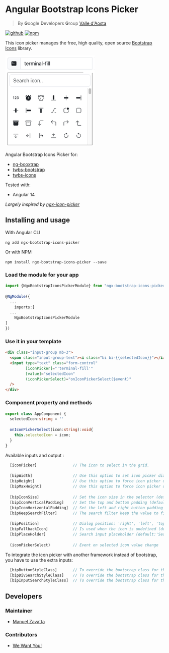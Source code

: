 # Angular Bootstrap Icons Picker

> By **G**oogle **D**evelopers **G**roup [Valle d'Aosta](https://gdg.community.dev/gdg-valle-daosta/)

[![github](https://img.shields.io/badge/Source%20Code-GitHub-blue)](https://github.com/gdgvda/ngx-bootstrap-icons-picker)
[![npm](https://img.shields.io/badge/Package-NPM-red)](https://www.npmjs.com/package/ngx-bootstrap-icons-picker)

This icon picker manages the free, high quality, open source [Bootstrap Icons](https://icons.getbootstrap.com/) library.

![screenshot.jpg](https://raw.githubusercontent.com/gdgvda/ngx-bootstrap-icons-picker/main/screenshot.jpg)

Angular Bootstrap Icons Picker for:
* [ng-booxtrap](https://github.com/ng-bootstrap/ng-bootstrap)
* [twbs-bootstrap](https://github.com/twbs/bootstrap)
* [twbs-icons](https://github.com/twbs/icons)

Tested with:
* Angular 14

_Largely inspired by [ngx-icon-picker](https://github.com/tech-advantage/ngx-icon-picker)_

## Installing and usage

With Angular CLI

`ng add ngx-bootstrap-icons-picker`

Or with NPM

`npm install ngx-bootstrap-icons-picker --save`

### Load the module for your app

```typescript
import {NgxBootstrapIconsPickerModule} from "ngx-bootstrap-icons-picker";

@NgModule({
  ...
    imports:[
  ...
    NgxBootstrapIconsPickerModule
]
})
```

### Use it in your template

```html
<div class="input-group mb-3">
  <span class="input-group-text"><i class="bi bi-{{selectedIcon}}"></i></span>
  <input type="text" class="form-control"
         [iconPicker]="'terminal-fill'"
         [value]="selectedIcon"
         (iconPickerSelect)="onIconPickerSelect($event)"
  />
</div>
```
### Component property and methods

```typescript
export class AppComponent {
  selectedIcon:string = ''

  onIconPickerSelect(icon:string):void{
    this.selectedIcon = icon;
  }
}
```

Available inputs and output :

```typescript
  [iconPicker]                // The icon to select in the grid.

  [bipWidth]                  // Use this option to set icon picker dialog width (default:'270px')
  [bipHeight]                 // Use this option to force icon picker dialog height (default:'auto')
  [bipMaxHeight]              // Use this option to force icon picker dialog max-height (default:'180px')

  [bipIconSize]               // Set the icon size in the selector (default:'18px')
  [bipIconVerticalPadding]    // Set the top and bottom padding (default:'6px') 
  [bipIconHorizontalPadding]  // Set the left and right button padding (default:'9px') 
  [bipKeepSearchFilter]       // The search filter keep the value to filter (default:'false')    

  [bipPosition]               // Dialog position: 'right', 'left', 'top', 'bottom'(default: 'bottom')
  [bipFallbackIcon]           // Is used when the icon is undefined (default:'github')
  [bipPlaceHolder]            // Search input placeholder (default:'Search icon..')

  (iconPickerSelect)          // Event on selected icon value change
```

To integrate the icon picker with another framework instead of bootstrap, you have to use the extra inputs:

```typescript
  [bipButtonStyleClass]       // To override the bootstrap class for the button
  [bipDivSearchStyleClass]    // To override the bootstrap class for the div search
  [bipInputSearchStyleClass]  // To override the bootstrap class for the input search
```

## Developers

### Maintainer

- [Manuel Zavatta](https://github.com/Zavy86)

### Contributors

- [We Want You!](https://github.com/gdgvda/ngx-bootstrap-icons-picker/blob/main/CONTRIBUTING.md)
